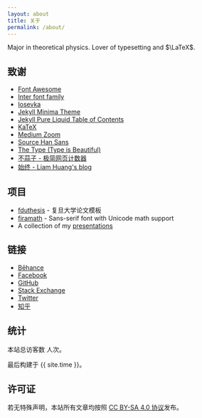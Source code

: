 ```yaml
---
layout: about
title: 关于
permalink: /about/
---
```


Major in theoretical physics. Lover of typesetting and $\LaTeX$.

## 致谢

- [Font Awesome](https://fontawesome.com/)
- [Inter font family](https://rsms.me/inter/)
- [Iosevka](https://typeof.net/Iosevka/)
- [Jekyll Minima Theme](https://jekyll.github.io/minima/)
- [Jekyll Pure Liquid Table of Contents](https://github.com/allejo/jekyll-toc)
- [KaTeX](https://katex.org/)
- [Medium Zoom](https://medium-zoom.francoischalifour.com/)
- [Source Han Sans](https://fonts.adobe.com/fonts/source-han-sans-cjk-simplified-chinese)
- [The Type (Type is Beautiful)](https://thetype.com/)
- [不蒜子 - 极简网页计数器](https://busuanzi.ibruce.info)
- [始终 - Liam Huang's blog](https://liam.page/)

<!--
- [Sticky Sidebar](https://abouolia.github.io/sticky-sidebar/)
-->

## 项目

- [fduthesis](https://github.com/stone-zeng/fduthesis) - 复旦大学论文模板
- [firamath](https://github.com/firamath/firamath) - Sans-serif font with Unicode math support
- A collection of my [presentations](https://github.com/stone-zeng/presentations)

## 链接

- [Bēhance](https://www.behance.net/pssysrq586b)
- [Facebook](https://www.facebook.com/pssysrq)
- [GitHub](https://github.com/stone-zeng)
- [Stack Exchange](https://stackexchange.com/users/11190499/stone-zeng)
- [Twitter](https://twitter.com/xiangdong_zeng)
- [知乎](https://www.zhihu.com/people/stone-zeng-32)

## 统计

<span id="busuanzi_container_site_uv">
  本站总访客数 <span id="busuanzi_value_site_uv"></span> 人次。
</span>

最后构建于 {{ site.time }}。

## 许可证

若无特殊声明，本站所有文章均按照 [CC BY-SA 4.0 协议](https://creativecommons.org/licenses/by-sa/4.0/)发布。

<div class="cc-by-sa-logo">
  <svg class="icon"><use xlink:href="/assets/icons.svg#creative-commons-brands" /></svg>
  <svg class="icon"><use xlink:href="/assets/icons.svg#creative-commons-by-brands" /></svg>
  <svg class="icon"><use xlink:href="/assets/icons.svg#creative-commons-sa-brands" /></svg>
</div>
